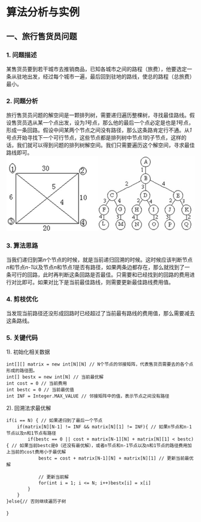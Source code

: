 # 算法分析与实例

## 一、旅行售货员问题
### 1. 问题描述
某售货员要到若干城市去推销商品，已知各城市之间的路程（旅费），他要选定一条从驻地出发，经过每个城市一遍，最后回到驻地的路线，使总的路程（总旅费）最小。

### 2. 问题分析
旅行售货员问题的解空间是一颗排列树，需要递归遍历整棵树，寻找最佳路线。假设售货员选从某一个点出发，设为*1*号点，那么他的最后一个点必定是也是*1*号点，形成一条回路。假设中间某两个节点之间没有路径，那么这条路肯定行不通。从*1*号点开始寻找下一个可行节点，这些节点都是排列树中节点*1*的子节点，这样的话，我们就可以得到问题的排列树解空间。我们只需要遍历这个解空间，寻求最佳路线即可。
![图示](https://github.com/Harlan1994/NowCoder/blob/master/src/seclab/algorithm/travelsalerproblem)
### 3. 算法思路
当我们递归到第*n*个节点的时候，就是当前递归回溯的时候。这时候应该判断节点*n*和节点*n-1*以及节点*n*和节点*1*是否有路径，如果两条边都存在，那么就找到了一条可行的回路，此时再判断这条回路是否最佳。只需要和已经找到的回路的费用进行对比即可。如果对比下是当前最佳路线，则需要更新最佳路线费用值。

### 4. 剪枝优化
当发现当前路径还没形成回路时已经超过了当前最有路线的费用值，那么需要减去这条路线。

### 5. 关键代码
1). 初始化相关数据
```
int[][] matrix = new int[N][N] // N个节点的邻接矩阵，代表售货员需要去的各个点形成的路径图。
int[] bestx = new int[N] // 当前最优解
int cost = 0 // 当前费用
int bestc = 0 // 当前最优值
int INF = Integer.MAX_VALUE // 邻接矩阵中的值，表示节点之间没有路径
```
2). 回溯法求最优解
```
if(i == N) { // 如果递归到了最后一个节点
    if(matrix[N][N-1] != INF && matrix[N][1] != INF){ // 如果n节点和n-1节点以及n和1节点有路径
        if(bestc == 0 || cost + matrix[N-1][N] + matrix[N][1] < bestc){ // 如果当前bestc是0（还没有最优解），或者n节点和n-1节点以及n和1节点的路径费用加上当前的cost费用小于最优解
            bestc = cost + matrix[N-1][N] + matrix[N][1] // 更新当前最优解
            
            // 更新当前解
            for(int i = 1; i <= N; i++)bestx[i] = x[i]
        }
    }
}else{// 否则继续遍历子树
    
}
```

